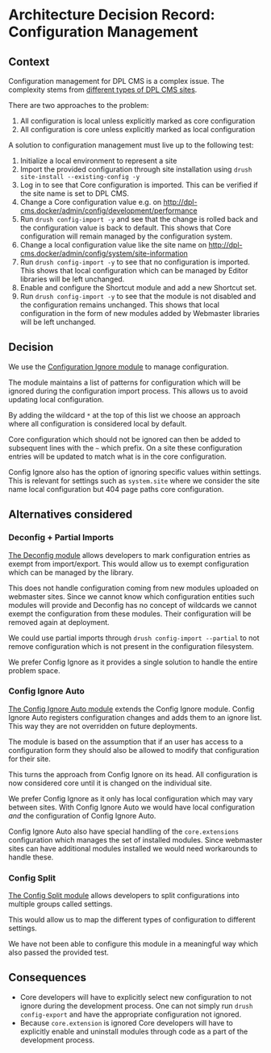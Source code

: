 # Architecture Decision Record: Configuration Management

## Context

Configuration management for DPL CMS is a complex issue. The complexity stems
from [different types of DPL CMS sites](../configuration-management.md).

There are two approaches to the problem:

1. All configuration is local unless explicitly marked as core configuration
2. All configuration is core unless explicitly marked as local configuration

A solution to configuration management must live up to the following test:

1. Initialize a local environment to represent a site
2. Import the provided configuration through site installation using
   `drush site-install --existing-config -y`
3. Log in to see that Core configuration is imported. This can be verified if
   the site name is set to DPL CMS.
4. Change a Core configuration value e.g. on http://dpl-cms.docker/admin/config/development/performance
5. Run `drush config-import -y` and see that the change is rolled back and the
   configuration value is back to default. This shows that Core configuration
   will remain managed by the configuration system.
6. Change a local configuration value like the site name on http://dpl-cms.docker/admin/config/system/site-information
7. Run `drush config-import -y` to see that no configuration is imported. This
   shows that local configuration which can be managed by Editor libraries will
   be left unchanged.
8. Enable and configure the Shortcut module and add a new Shortcut set.
9. Run `drush config-import -y` to see that the module is not disabled and the
   configuration remains unchanged. This shows that local configuration in the form
   of new modules added by Webmaster libraries will be left unchanged.


## Decision

We use the [Configuration Ignore module](https://www.drupal.org/project/config_ignore)
to manage configuration.

The module maintains a list of patterns for configuration which will be ignored
during the configuration import process. This allows us to avoid updating local
configuration.

By adding the wildcard `*` at the top of this list we choose an approach where
all configuration is considered local by default.

Core configuration which should not be ignored can then be added to subsequent
lines with the `~` which prefix. On a site these configuration entries will be
updated to match what is in the core configuration.

Config Ignore also has the option of ignoring specific values within settings.
This is relevant for settings such as `system.site` where we consider the site
name local configuration but 404 page paths core configuration.


## Alternatives considered

### Deconfig + Partial Imports

[The Deconfig module](https://www.drupal.org/project/deconfig) allows developers
to mark configuration entries as exempt from import/export. This would allow us
to exempt configuration which can be managed by the library.

This does not handle configuration coming from new modules uploaded on webmaster
sites. Since we cannot know which configuration entities such modules will
provide and Deconfig has no concept of wildcards we cannot exempt the
configuration from these modules. Their configuration will be removed again at
deployment.

We could use partial imports through `drush config-import --partial` to not
remove configuration which is not present in the configuration filesystem.

We prefer Config Ignore as it provides a single solution to handle the entire
problem space.

### Config Ignore Auto

[The Config Ignore Auto module](https://www.drupal.org/project/config_ignore_auto)
extends the Config Ignore module. Config Ignore Auto registers configuration
changes and adds them to an ignore list. This way they are not overridden on
future deployments.

The module is based on the assumption that if an user has access to a
configuration form they should also be allowed to modify that configuration for
their site.

This turns the approach from Config Ignore on its head. All configuration is now
considered core until it is changed on the individual site.

We prefer Config Ignore as it only has local configuration which may vary
between sites. With Config Ignore Auto we would have local configuration *and*
the configuration of Config Ignore Auto.

Config Ignore Auto also have special handling of the `core.extensions`
configuration which manages the set of installed modules. Since webmaster sites
can have additional modules installed we would need workarounds to handle these.

### Config Split

[The Config Split module](https://www.drupal.org/project/config_split) allows
developers to split configurations into multiple groups called settings.

This would allow us to map the different types of configuration to different
settings.

We have not been able to configure this module in a meaningful way which also
passed the provided test.


## Consequences

- Core developers will have to explicitly select new configuration to not ignore
  during the development process. One can not simply run `drush config-export`
  and have the appropriate configuration not ignored.
- Because `core.extension` is ignored Core developers will have to explicitly
  enable and uninstall modules through code as a part of the development process.
